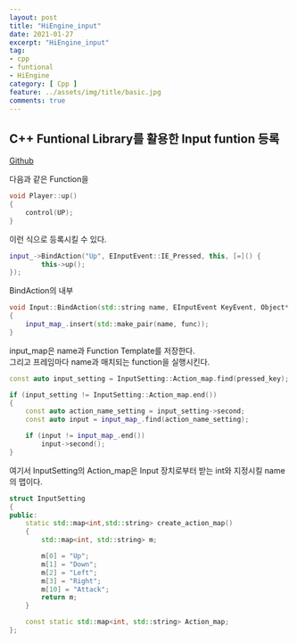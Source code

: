 ```yaml
---
layout: post
title: "HiEngine_input"
date: 2021-01-27
excerpt: "HiEngine_input"
tag:
- cpp
- funtional
- HiEngine
category: [ Cpp ]
feature: ../assets/img/title/basic.jpg
comments: true
---
```


## C++ Funtional Library를 활용한 Input funtion 등록

[Github](https://github.com/BudlePlay/Hi-Engine2_forLEDMatrix_Linux)


다음과 같은 Function을 
```cpp
void Player::up()
{
	control(UP);
}
```



이런 식으로 등록시킬 수 있다.   
```cpp
input_->BindAction("Up", EInputEvent::IE_Pressed, this, [=]() {
		this->up();
});
```



BindAction의 내부
```cpp
void Input::BindAction(std::string name, EInputEvent KeyEvent, Object* object, const std::function<void()>& func)
{
	input_map_.insert(std::make_pair(name, func));
}
```



input_map은 name과 Function Template를 저장한다.  
그리고 프레임마다 name과 매치되는 function을 실행시킨다.

```cpp
const auto input_setting = InputSetting::Action_map.find(pressed_key);

if (input_setting != InputSetting::Action_map.end())
{
    const auto action_name_setting = input_setting->second;
    const auto input = input_map_.find(action_name_setting);

    if (input != input_map_.end())
        input->second();
}
```




여기서 InputSetting의 Action_map은 Input 장치로부터 받는 int와 지정시킬 name의 맵이다.

```cpp
struct InputSetting
{
public:
	static std::map<int,std::string> create_action_map()
	{
		std::map<int, std::string> m;

		m[0] = "Up";
		m[1] = "Down";
		m[2] = "Left";
		m[3] = "Right";
		m[10] = "Attack";
		return m;
	}

	const static std::map<int, std::string> Action_map;
};
```


